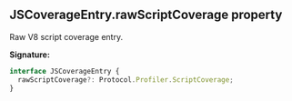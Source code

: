 ## JSCoverageEntry.rawScriptCoverage property

Raw V8 script coverage entry.

**Signature:**

```typescript
interface JSCoverageEntry {
  rawScriptCoverage?: Protocol.Profiler.ScriptCoverage;
}
```
